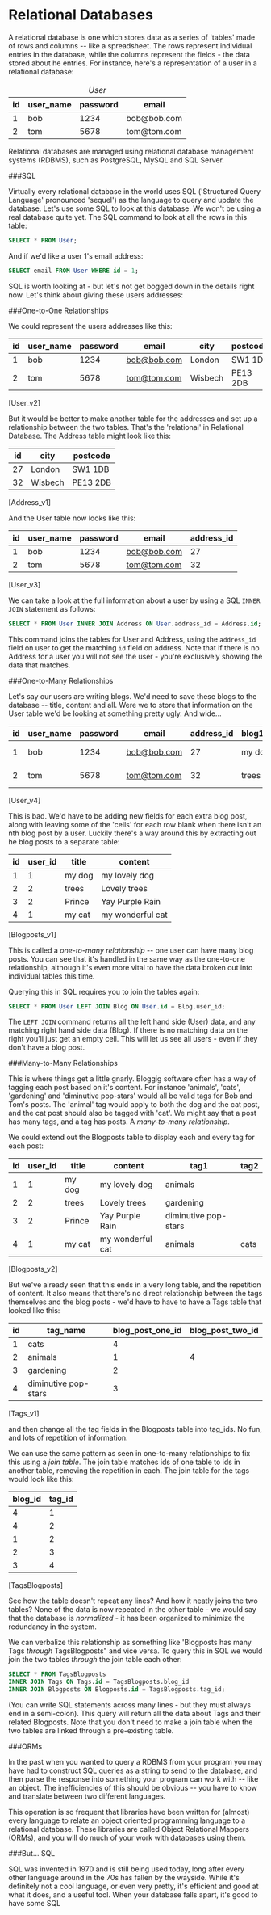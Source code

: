 Relational Databases
====================

A relational database is one which stores data as a series of 'tables' made of
rows and columns -- like a spreadsheet. The rows represent individual entries in
the database, while the columns represent the fields - the data stored about he
entries. For instance, here's a representation of a user in a relational
database:

<table>
  <thead>
    <tr>
      <td colspan="4" align="center"><i>User</i></td>
    </tr>
    <tr>
      <th>id</th>
      <th>user_name</th>
      <th>password</th>
      <th>email</th>
    </tr>
  </thead>
  <tbody>
    <tr>
      <td>1</td>
      <td>bob</td>
      <td>1234</td>
      <td>bob@bob.com</td>
    </tr>
    <tr>
      <td>2</td>
      <td>tom</td>
      <td>5678</td>
      <td>tom@tom.com</td>
    </tr>
  </tbody>
</table>

Relational databases are managed using relational database management systems
(RDBMS), such as PostgreSQL, MySQL and SQL Server.

###SQL

Virtually every relational database in the world uses SQL ('Structured Query
Language' pronounced
'sequel') as the language to query and update the database. Let's use some SQL
to look at this database. We won't be using a real database quite yet. The SQL
command to look at all the rows in this table:

```SQL
SELECT * FROM User;
```

And if we'd like a user 1's email address:

```SQL
SELECT email FROM User WHERE id = 1;
```

SQL is worth looking at - but let's not get bogged down in the details right
now. Let's think about giving these users addresses:

###One-to-One Relationships

We could represent the users addresses like this:

|      id | user_name | password | email       |city | postcode|
|---------|-----------|----------|-------------|-------|-------|
|  1      | bob       | 1234     | bob@bob.com |London|SW1 1DB|
|  2      | tom       | 5678     | tom@tom.com |Wisbech|PE13 2DB|
[User_v2]

But it would be better to make another table for the addresses and set up
a relationship between the two tables. That's the 'relational' in Relational
Database. The Address table might look like this:

| id |  city | postcode |
|---|---|---|
| 27 |London|SW1 1DB|
| 32 |Wisbech|PE13 2DB|
[Address_v1]

And the User table now looks like this:

|      id | user_name | password | email       | address_id |
|---------|-----------|----------|-------------|----------|
|  1      | bob       | 1234     | bob@bob.com |  27 |
|  2      | tom       | 5678     | tom@tom.com |  32 |
[User_v3]

We can take a look at the full information about a user by using a SQL
`INNER JOIN` statement as follows:

```SQL
SELECT * FROM User INNER JOIN Address ON User.address_id = Address.id;
```

This command joins the tables for User and Address, using the `address_id` field
on user to get the matching `id` field on address. Note that if there is no
Address for a user you will not see the user - you're exclusively showing the
data that matches.

###One-to-Many Relationships

Let's say our users are writing blogs. We'd need to save these blogs to the
database -- title, content and all. Were we to store that information on the
User table we'd be looking at something pretty ugly. And wide...

|      id | user_name | password | email       | address_id | blog1_title| blog1_content| blog2_title| blog2_content|
|---------|-----------|----------|-------------|----------|---|---|---|---|
|  1      | bob       | 1234     | bob@bob.com |  27 | my dog| my lovely dog| my cat| my wonderful cat|
|  2      | tom       | 5678     | tom@tom.com |  32 | trees | Lovely trees| Prince| Yay Purple Rain |
[User_v4]

This is bad. We'd have to be adding new fields for each extra blog post, along
with leaving some of the 'cells' for each row blank when there isn't an nth
blog post by a user. Luckily there's a way around this by extracting out
he blog posts to a separate table:

|id | user_id | title | content |
|---|---|---|---|
|1 | 1 | my dog | my lovely dog |
|2 | 2 | trees | Lovely trees |
|3 | 2 | Prince | Yay Purple Rain|
|4 | 1 | my cat | my wonderful cat|
[Blogposts_v1]

This is called a *one-to-many relationship* -- one user can have many blog
posts. You can see that it's handled in the same way as the one-to-one
relationship, although it's even more vital to have the data broken out into
individual tables this time.

Querying this in SQL requires you to join the tables again:

```SQL
SELECT * FROM User LEFT JOIN Blog ON User.id = Blog.user_id;
```

The `LEFT JOIN` command returns all the left hand side (User) data, and any
matching right hand side data (Blog). If there is no matching data on the right
you'll just get an empty cell. This will let us see all users - even if they
don't have a blog post.

###Many-to-Many Relationships

This is where things get a little gnarly. Bloggig software often has a way of
tagging each post based on it's content. For instance 'animals', 'cats', 'gardening' and
'diminutive pop-stars' would all be valid tags for Bob and Tom's posts.  The
'animal' tag would apply to both the dog and the cat post, and the cat post
should also be tagged with 'cat'. We might say that a post has many tags, and
a tag has posts. A *many-to-many relationship*.

We could extend out the Blogposts table to display each and every tag for each
post:

|id | user_id | title | content | tag1 | tag2|
|---|---|---|---|---|---|
|1 | 1 | my dog | my lovely dog | animals| |
|2 | 2 | trees | Lovely trees | gardening| |
|3 | 2 | Prince | Yay Purple Rain| diminutive pop-stars| |
|4 | 1 | my cat | my wonderful cat| animals| cats|
[Blogposts_v2]

But we've already seen that this ends in a very long table, and the repetition
of content. It also means that there's no direct relationship between the
tags themselves and the blog posts - we'd have to have to have a Tags table that looked
like this:

|id | tag_name| blog_post_one_id| blog_post_two_id|
|---|---|---|---|
|1 | cats | 4| |
|2 | animals|1 |4 |
|3 | gardening|2 | |
|4 | diminutive pop-stars|3 | |
[Tags_v1]

and then change all the tag fields in the Blogposts table into tag_ids. No fun,
and lots of repetition of information.

We can use the same pattern as seen in one-to-many relationships to fix this
using a *join table*. The join table matches ids of one table to ids in another
table, removing the repetition in each. The join table for the tags would look
like this:

|blog_id|tag_id|
|---|---|
|4| 1|
|4| 2|
|1 |2|
|2 |3|
|3| 4|
[TagsBlogposts]

See how the table doesn't repeat any lines? And how it neatly joins the two
tables? None of the data is now repeated in the other table - we would say that
the database is *normalized* - it has been organized to minimize the redundancy
in the system.

We can verbalize this relationship as something like 'Blogposts has many Tags
*through* TagsBlogposts" and vice versa. To query this in SQL we would join the
two tables *through* the join table each other:

```SQL
SELECT * FROM TagsBlogposts
INNER JOIN Tags ON Tags.id = TagsBlogposts.blog_id
INNER JOIN Blogposts ON Blogposts.id = TagsBlogposts.tag_id;
```

(You can write SQL statements across many lines - but they must always end in
a semi-colon). This query will return all the data about Tags and their related
Blogposts. Note that you don't need to make a join table when the two tables are
linked through a pre-existing table.

###ORMs

In the past when you wanted to query a RDBMS from your program you may have had
to construct SQL queries as a string to send to the database, and then parse the
response into something your program can work with -- like an object. The
inefficiencies of this should be obvious -- you have to know and translate
between two different languages.

This operation is so frequent that libraries have been written for (almost)
every language to relate an object oriented programming language to a relational
database. These libraries are called Object Relational Mappers (ORMs), and you
will do much of your work with databases using them.

###But... SQL

SQL was invented in 1970 and is still being used today, long after every other
language around in the 70s has fallen by the wayside. While it's definitely
not a cool language, or even very pretty, it's efficient and good at what
it does, and a useful tool. When your database falls apart, it's good to have
some SQL
